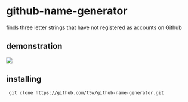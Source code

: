 # github-name-generator
finds three letter strings that have not registered as accounts on Github

## demonstration
![](https://kfc.org.uk/namegenerator.gif)

## installing 
``` git clone https://github.com/t5w/github-name-generator.git```
